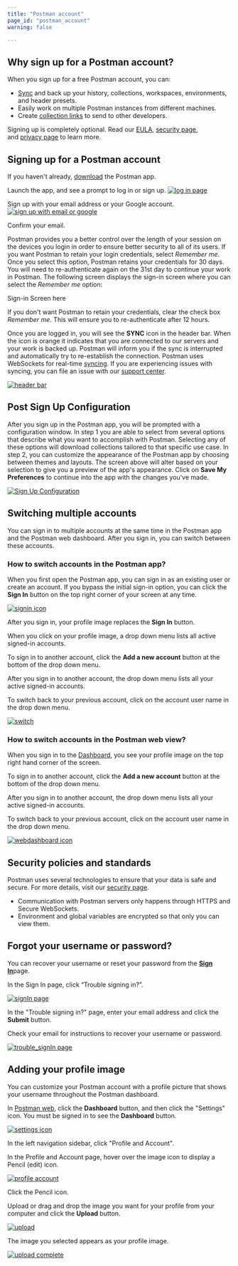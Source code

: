 ```yaml
---
title: "Postman account"
page_id: "postman_account"
warning: false

---
```


## Why sign up for a Postman account?

When you sign up for a free Postman account, you can:

* [Sync](/docs/v6/postman/launching_postman/syncing) and back up your history, collections, workspaces, environments, and header presets.
* Easily work on multiple Postman instances from different machines.
* Create [collection links](/docs/v6/postman/collections/sharing_collections) to send to other developers.

Signing up is completely optional. Read our [EULA](https://www.getpostman.com/licenses/postman_base_app), [security page](https://www.getpostman.com/security), and [privacy page](https://www.getpostman.com/licenses/privacy) to learn more.

## Signing up for a Postman account

If you haven't already, [download](https://www.getpostman.com/downloads/) the Postman app.

Launch the app, and see a prompt to log in or sign up.
    [![log in page](https://s3.amazonaws.com/postman-static-getpostman-com/postman-docs/59135838.png)](https://s3.amazonaws.com/postman-static-getpostman-com/postman-docs/59135838.png)  

Sign up with your email address or your Google account.
    [![sign up with email or google](https://s3.amazonaws.com/postman-static-getpostman-com/postman-docs/signUp.png)](https://s3.amazonaws.com/postman-static-getpostman-com/postman-docs/signUp.png)  

Confirm your email.

Postman provides you a better control over the length of your session on the devices you login in order to ensure better security to all of its users. If you want Postman to retain your login credentials, select *Remember me*. Once you select this option, Postman retains your credentials for 30 days. You will need to re-authenticate again on the 31st day to continue your work in Postman. The following screen displays the sign-in screen where you can select the *Remember me* option:


Sign-in Screen here


If you don't want Postman to retain your credentials, clear the check box *Remember me*. This will ensure you to re-authenticate after 12 hours. 

Once you are logged in, you will see the **SYNC** icon in the header bar. When the icon is orange it indicates that you are connected to our servers and your work is backed up. Postman will inform you if the sync is interrupted and automatically try to re-establish the connection. Postman uses WebSockets for real-time [syncing](/docs/v6/postman/launching_postman/syncing). If you are experiencing issues with syncing, you can file an issue with our [support center](https://support.getpostman.com/hc/en-us).

[![header bar](https://s3.amazonaws.com/postman-static-getpostman-com/postman-docs/postman+header+sync+5-10-18.png)](https://s3.amazonaws.com/postman-static-getpostman-com/postman-docs/postman+header+sync+5-10-18.png)




## Post Sign Up Configuration

After you sign up in the Postman app, you will be prompted with a configuration window. In step 1 you are able to select from several options that describe what you want to accomplish with Postman. Selecting any of these options will download collections tailored to that specific use case. In step 2, you can customize the appearance of the Postman app by choosing between themes and layouts. The screen above will alter based on your selection to give you a preview of the app's appearance. Click on **Save My Preferences** to continue into the app with the changes you've made.

[![Sign Up Configuration](https://s3.amazonaws.com/postman-static-getpostman-com/postman-docs/docs6.1update/Screen+Shot+2018-05-09+at+6.13.04+PM.png)](https://s3.amazonaws.com/postman-static-getpostman-com/postman-docs/docs6.1update/Screen+Shot+2018-05-09+at+6.13.04+PM.png)

## Switching multiple accounts

You can sign in to multiple accounts at the same time in the Postman app and the Postman web dashboard. After you sign in, you can switch between these accounts.

### How to switch accounts in the Postman app?

When you first open the Postman app, you can sign in as an existing user or create an account.
If you bypass the initial sign-in option, you can click the **Sign In** button on the top right corner of your screen at any time.

[![signin icon](https://s3.amazonaws.com/postman-static-getpostman-com/postman-docs/WS-basic-white.png)](https://s3.amazonaws.com/postman-static-getpostman-com/postman-docs/WS-basic-white.png)

After you sign in, your profile image replaces the **Sign In** button.

When you click on your profile image, a drop down menu lists all active signed-in accounts.

To sign in to another account, click the **Add a new account** button at the bottom of the drop down menu.

After you sign in to another account, the drop down menu lists all your active signed-in accounts.

To switch back to your previous account, click on the account user name in the drop down menu.

[![switch](https://s3.amazonaws.com/postman-static-getpostman-com/postman-docs/WS-switchProfiles-app-white1.png)](https://s3.amazonaws.com/postman-static-getpostman-com/postman-docs/WS-switchProfiles-app-white1.png)

### How to switch accounts in the Postman web view?

When you sign in to the [Dashboard](https://go.postman.co/me/collections), you see your profile image on the top right hand corner of the screen.  

To sign in to another account, click the **Add a new account** button at the bottom of the drop down menu.

After you sign in to another account, the drop down menu lists all your active signed-in accounts.

To switch back to your previous account, click on the account user name in the drop down menu.

[![webdashboard icon](https://s3.amazonaws.com/postman-static-getpostman-com/postman-docs/WS-switchProfiles-webDashboard-2.png)](https://s3.amazonaws.com/postman-static-getpostman-com/postman-docs/WS-switchProfiles-webDashboard-2.png)

## Security policies and standards

Postman uses several technologies to ensure that your data is safe and secure. For more details, visit our [security page](https://www.getpostman.com/security).

* Communication with Postman servers only happens through HTTPS and Secure WebSockets.
* Environment and global variables are encrypted so that only you can view them.

## Forgot your username or password?

You can recover your username or reset your password from the [**Sign In**](https://identity.getpostman.com/login)page.

In the Sign In page, click “Trouble signing in?”.

[![signIn page](https://s3.amazonaws.com/postman-static-getpostman-com/postman-docs/WS-SignInPage1-a.png)](https://s3.amazonaws.com/postman-static-getpostman-com/postman-docs/WS-SignInPage1-a.png)

In the "Trouble signing in?" page, enter your email address and click the **Submit** button.

Check your email for instructions to recover your username or password.

[![trouble_signIn page](https://s3.amazonaws.com/postman-static-getpostman-com/postman-docs/WS-signIn_trouble.png)](https://s3.amazonaws.com/postman-static-getpostman-com/postman-docs/WS-signIn_trouble.png)

## Adding your profile image

You can customize your Postman account with a profile picture that shows your username throughout the Postman dashboard.

In [Postman web](https://www.getpostman.com/), click the **Dashboard** button, and then click the "Settings" icon. You must be signed in to see the **Dashboard** button.

[![settings icon](https://s3.amazonaws.com/postman-static-getpostman-com/postman-docs/settings-icon.png)](https://s3.amazonaws.com/postman-static-getpostman-com/postman-docs/settings-icon.png)

In the left navigation sidebar, click "Profile and Account".

In the Profile and Account page, hover over the image icon to display a Pencil (edit) icon.

[![profile account](https://s3.amazonaws.com/postman-static-getpostman-com/postman-docs/WS-profile-account-page2.png)](https://s3.amazonaws.com/postman-static-getpostman-com/postman-docs/WS-profile-account-page2.png)

Click the Pencil icon.

Upload or drag and drop the image you want for your profile from your computer and click the **Upload** button.

[![upload](https://s3.amazonaws.com/postman-static-getpostman-com/postman-docs/WS-upload-image1.png)](https://s3.amazonaws.com/postman-static-getpostman-com/postman-docs/WS-upload-image1.png)

The image you selected appears as your profile image.

[![upload complete](https://s3.amazonaws.com/postman-static-getpostman-com/postman-docs/WS-profile-pic-complete1-a.png)](https://s3.amazonaws.com/postman-static-getpostman-com/postman-docs/WS-profile-pic-complete1-a.png)
